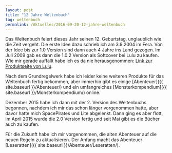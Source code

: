 ```yaml
---
layout: post
title: "12 Jahre Weltenbuch"
tag: weltenbuch
permalink: /Aktuelles/2016-09-20-12-jahre-weltenbuch
---
```


Das Weltenbuch feiert dieses Jahr seinen 12. Geburtstag, unglaublich wie die Zeit vergeht. Die erste Idee dazu schrieb ich am 3.9.2004 im Fera. Von der Idee bis zur 1.0 Version sind dann auch 4 Jahre ins Land gezogen. Im Juli 2009 gab es dann die 1.0.2 Version als Softcover bei Lulu zu kaufen. Wie mir gerade auffällt habe ich es da nie herausgenommen: [Link zur Produktseite von Lulu](http://www.lulu.com/shop/jürgen-mang/das-weltenbuch/paperback/product-5432082.html).

Nach dem Grundregelwerk habe ich leider keine weiteren Produkte für das Weltenbuch fertig bekommen, aber immerhin gibt es einige [Abenteuer]({{ site.baseurl }}/Abenteuer/) und ein umfangreiches [Monsterkompendium]({{ site.baseurl }}/Monsterkompendium/) online.

Dezember 2015 habe ich dann mit der 2. Version des Weltenbuchs begonnen, nachdem ich mir das schon länger vorgenommen hatte, aber davor hatte mich SpacePirates und Lite abgelenkt. Dann ging es aber flott, im April 2015 wurde die 2.0 Version fertig und seit Mai gibt es die Bücher auch zu kaufen.

Für die Zukunft habe ich mir vorgenommen, die alten Abenteuer auf die neuen Regeln zu aktualisieren. Der Anfang macht das Abenteuer [Leseratten]({{ site.baseurl }}/Abenteuer/Leseratten/).
